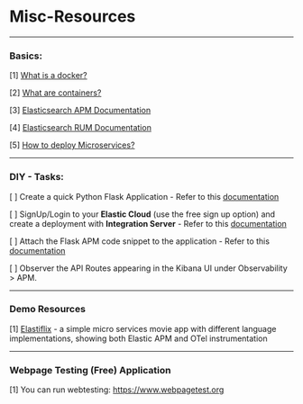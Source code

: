 # Misc-Resources
----
### Basics:

[1] [What is a docker?](https://docs.docker.com/guides/docker-overview/)

[2] [What are containers?](https://www.docker.com/resources/what-container/#:~:text=A%20Docker%20container%20image%20is,tools%2C%20system%20libraries%20and%20settings.)

[3] [Elasticsearch APM Documentation](https://www.elastic.co/guide/en/observability/current/apm.html)

[4] [Elasticsearch RUM Documentation](https://www.elastic.co/guide/en/observability/current/apm-rum.html)

[5] [How to deploy Microservices?](https://microservices.io/)

----

### DIY - Tasks:

[ ] Create a quick Python Flask Application - Refer to this [documentation](https://www.geeksforgeeks.org/flask-creating-first-simple-application/)

[ ] SignUp/Login to your **Elastic Cloud** (use the free sign up option) and create a deployment with **Integration Server** - Refer to this [documentation](https://www.elastic.co/guide/en/cloud/current/ec-manage-integrations-server.html)

[ ] Attach the Flask APM code snippet to the application - Refer to this [documentation](https://www.elastic.co/guide/en/apm/agent/python/current/flask-support.html)

[ ] Observer the API Routes appearing in the Kibana UI under Observability > APM.

-----

### Demo Resources

[1] [Elastiflix](https://github.com/elastic/observability-examples) - a simple micro services movie app with different language implementations, showing both Elastic APM and OTel instrumentation

----

### Webpage Testing (Free) Application
[1] You can run webtesting: https://www.webpagetest.org





